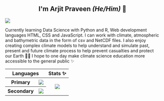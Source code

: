 <h2 align = 'center'>I'm Arjit Praveen <i>(He/Him)</i> 🌻</h2>

<img src = 'https://github.com/user-attachments/assets/eb67c1e5-9bce-47df-8eb7-6016be94d881'>

<p align = 'left'>Currently learning Data Science with Python and R, Web development languages HTML, CSS and JavaScript. I can work with climate, atmospheric and bathymetric data in the form of csv and NetCDF files. I also enjoy creating complex climate models to help understand and simulate past, present and future climate process to help prevent casualties and protect our Earth 🍂🍀 I hope to one day make climate science education more accessible to the general public ✨ </p>

<!--<img src = 'https://github-readme-stats.vercel.app/api/top-langs/?username=countatticus&layout=compact&theme=dark' align = 'right'>-->

<div align = "center">
<p align="center">
  <table>
    <tr>
      <th colspan = 2>Languages</th>
      <th>Stats ✨</th>
    </tr>
    <tr>
      <th>Primary</th>
      <th><a href="https://skillicons.dev"><img src="https://skillicons.dev/icons?i=python,r,julia,html,css,javascript"/></a></th>
      <th rowspan = 2><img src = 'https://github-readme-stats.vercel.app/api/top-langs/?username=countatticus&layout=compact&theme=dark'></th>
    </tr>
    <tr>
      <th>Secondary</th>
      <th><a href="https://skillicons.dev"><img src="https://skillicons.dev/icons?i=fortran,lua,mongodb,c,java"/></a></th>
    </tr>
  </table>
</p>
</div>
